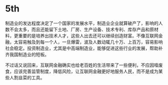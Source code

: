 # 5th

制造业的发达程度决定了一个国家的发展水平，制造业企业就算破产了，影响的人数不会太多，而且还能留下土地、厂房、生产设备、技术专利、库存产品和原材料，更重要的是培养出技术人才，这些人出去还可以继续创造财富。不像互联网金融，太容易触及到每一个人，一旦爆雷，波及人数动辄几十万、上百万，容易影响社会稳定。投资制造业，尤其是中高端制造业，能够促进这些行业的发展，帮助补齐我国制造业的短板。

不过话又说回来，互联网金融确实也给老百姓的生活带来了一些便利，不应因噎废食，应该完善监管制度，降低风险，让互联网金融更好地服务人民，而不是成为某些人割韭菜的工具。

